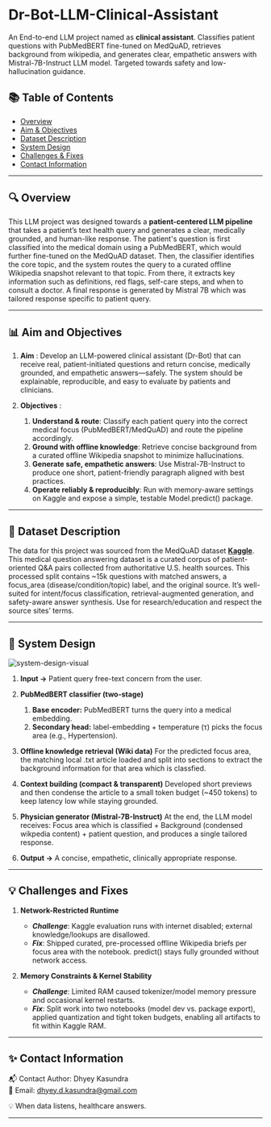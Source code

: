 # Dr-Bot-LLM-Clinical-Assistant
An End-to-end LLM project named as **clinical assistant**. Classifies patient questions with PubMedBERT fine-tuned on MedQuAD, retrieves background from wikipedia, and generates clear, empathetic answers with Mistral-7B-Instruct LLM model. Targeted towards safety and low-hallucination guidance.

## 📚 Table of Contents

- [Overview](#-overview)
- [Aim & Objectives](#-aim-and-objectives)
- [Dataset Description](#-dataset-description)
- [System Design](#-system-design)
- [Challenges & Fixes](#-challenges-and-fixes)
- [Contact Information](#-contact-information)

---

## 🔍 Overview

This LLM project was designed towards a **patient-centered LLM pipeline** that takes a patient’s text health query and generates a clear, medically grounded, and human-like response. The patient's question is first classified into the medical domain using a PubMedBERT, which would further fine-tuned on the MedQuAD dataset. Then, the classifier identifies the core topic, and the system routes the query to a curated offline Wikipedia snapshot relevant to that topic. From there, it extracts key information such as definitions, red flags, self-care steps, and when to consult a doctor. A final response is generated by Mistral 7B which was tailored response specific to patient query.

---

## 📊 Aim and Objectives

1) **Aim** : Develop an LLM-powered clinical assistant (Dr-Bot) that can receive real, patient-initiated questions and return concise, medically grounded, and empathetic answers—safely. The system should be explainable, reproducible, and easy to evaluate by patients and clinicians.

2) **Objectives** :
    1. **Understand & route**: Classify each patient query into the correct medical focus (PubMedBERT/MedQuAD) and route the pipeline accordingly.
    2. **Ground with offline knowledge**: Retrieve concise background from a curated offline Wikipedia snapshot to minimize hallucinations.
    3. **Generate safe, empathetic answers**: Use Mistral-7B-Instruct to produce one short, patient-friendly paragraph aligned with best practices.
    4. **Operate reliably & reproducibly**: Run with memory-aware settings on Kaggle and expose a simple, testable Model.predict() package.

--- 

## 🧩 Dataset Description
The data for this project was sourced from the MedQuAD dataset **[Kaggle](https://www.kaggle.com/datasets/jpmiller/layoutlm?resource=download)**. This medical question answering dataset is a curated corpus of patient-oriented Q&A pairs collected from authoritative U.S. health sources. This processed split contains ~15k questions with matched answers, a focus_area (disease/condition/topic) label, and the original source. It’s well-suited for intent/focus classification, retrieval-augmented generation, and safety-aware answer synthesis. Use for research/education and respect the source sites’ terms.

---

## 🧩 System Design

![system-design-visual](https://github.com/user-attachments/assets/03f757a9-1d19-453d-8fb5-c874b144c295)

1) **Input →** Patient query free-text concern from the user.

2) **PubMedBERT classifier (two-stage)**
    1. **Base encoder:** PubMedBERT turns the query into a medical embedding.
    2. **Secondary head:** label-embedding + temperature (τ) picks the focus area (e.g., Hypertension).

3) **Offline knowledge retrieval (Wiki data)** For the predicted focus area, the matching local .txt article loaded and split into sections to extract the background information for that area which is classfied.

4) **Context building (compact & transparent)** Developed short previews and then condense the article to a small token budget (~450 tokens) to keep latency low while staying grounded.

5) **Physician generator (Mistral-7B-Instruct)** At the end, the LLM model receives: Focus area which is classified + Background (condensed wikpedia content) + patient question, and produces a single tailored response.

6) **Output →** A concise, empathetic, clinically appropriate response.


---

## 💡 Challenges and Fixes

1) **Network-Restricted Runtime**
   - ***Challenge***: Kaggle evaluation runs with internet disabled; external knowledge/lookups are disallowed.
   - ***Fix***: Shipped curated, pre-processed offline Wikipedia briefs per focus area with the notebook. predict() stays fully grounded without network access.

2) **Memory Constraints & Kernel Stability**
   - ***Challenge***: Limited RAM caused tokenizer/model memory pressure and occasional kernel restarts.
   - ***Fix***: Split work into two notebooks (model dev vs. package export), applied quantization and tight token budgets, enabling all artifacts to fit within Kaggle RAM.

---

## ✨ Contact Information

📬 Contact Author: Dhyey Kasundra <br> 
📧 Email: dhyey.d.kasundra@gmail.com

💡 When data listens, healthcare answers.

---

